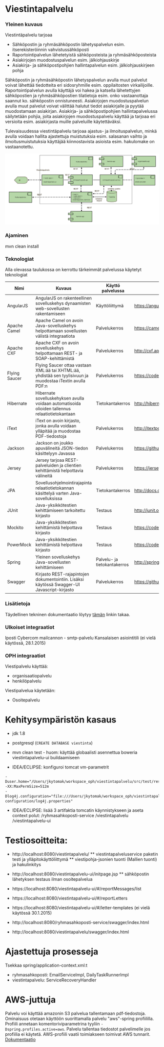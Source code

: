 Viestintapalvelu
================

### Yleinen kuvaus
Viestintäpalvelu tarjoaa
* Sähköpostin ja ryhmäsähköpostin lähetyspalvelun esim. itserekisteröinnin vahvistussähköposti
* Raportointipalvelun lähetetyistä sähköposteista ja ryhmäsähköposteista
* Asiakirjojen muodostuspalvelun esim. jälkiohjauskirje
* Asiakirja- ja sähköpostipohjien hallintapalvelun esim. jälkiohjauskirjeen pohja

Sähköpostin ja ryhmäsähköpostin lähetyspalvelun avulla muut palvelut voivat lähettää tiedotteita eri sidosryhmille esim. oppilaitosten virkailijoille. Raportointipalvelun avulla käyttäjä voi hakea ja katsella lähetettyjen sähköpostien ja ryhmäsähköpostien tilatietoja esim. onko vastaanottaja saannut ko. sähköpostin onnistuneesti. Asiakirjojen muodostuspalvelun avulla muut palvelut voivat välittää halutut tiedot asiakirjalle ja pyytää muodostamaan asiakirjan. Asiakirja- ja sähköpostipohjien hallintapalvelussa säilytetään pohjia, joita asiakirjojen muodostuspalvelu käyttää ja tarjoaa eri versioita esim. asiakirjasta muille palveluille käytettäväksi.

Tulevaisuudessa viestintäpalvelu tarjoaa ajastus- ja ilmoituspalvelun, minkä avulla voidaan hallita ajastettuja muistutuksia esim. salasanan vaihto ja ilmoitusmuistutuksia käyttäjää kiinnostavista asioista esim. hakulomake on vastaanotettu.

![Viestintäpalvelun arkkitehtuuri](doc/img/arkkitehtuuri.png)


### Ajaminen

mvn clean install

### Teknologiat

Alla olevassa taulukossa on kerrottu tärkeimmät palvelussa käytetyt teknologiat

| Nimi          | Kuvaus                                                                                                      | Käyttö palvelussa            | Linkki                                                  |
|---------------|-------------------------------------------------------------------------------------------------------------|------------------------------|---------------------------------------------------------|
| AngularJS     | AngularJS on rakenteellinen sovelluskehys dynaamisten web-sovellusten rakentamiseen                         | Käyttöliittymä               | https://angularjs.org                                   |
| Apache Camel  | Apache Camel on avoin Java-sovelluskehys helpottamaan sovellusten välistä integraatiota                     | Palvelukerros                | https://camel.apache.org                                |
| Apache CXF    | Apache CXF on avoin sovelluskehys helpottamaan REST- ja SOAP-kehittämistä                                   | Palvelukerros                | http://cxf.apache.org                                   |
| Flying Saucer | Flying Saucer ottaa vastaan XML:ää tai XHTML:ää, yhdistää sen tyylisivuun ja muodostaa iTextin avulla PDF:n | Palvelukerros                | https://code.google.com/p/flying-saucer                 |
| Hibernate     | Hibernate sovelluskehyksen avulla voidaan automatisoida olioiden tallennus relaatiotietokantaan             | Tietokantakerros             | http://hibernate.org                                    |
| iText         | iText on avoin kirjasto, jonka avulla voidaan ylläpitää ja muodostaa PDF-tiedostoja                         | Palvelukerros                | http://itextpdf.com                                     |
| Jackson       | Jackson on joukko apuvälineitä JSON-tiedon käsittelyyn Javassa                                              | Palvelukerros                | https://github.com/FasterXML/jackson                    |
| Jersey        | Jersey tarjoaa REST-palveluiden ja clientien kehittämistä helpottavia välineitä                             | Palvelukerros                | https://jersey.java.net/                                |
| JPA           | Sovellusohjelmointirajapinta relaatiotietokannan käsittelyä varten Java-sovelluksissa                       | Tietokantakerros             | http://docs.oracle.com/javaee/6/tutorial/doc/bnbpz.html |
| JUnit         | Java-yksikkötestien kehittämiseen tarkoitettu kirjasto                                                      | Testaus                      | http://junit.org/                                       |
| Mockito       | Java-yksikkötestien kehittämistä helpottava kirjasto                                                        | Testaus                      | https://code.google.com/p/mockito/                      |
| PowerMock     | Java-yksikkötestien kehittämistä helpottava kirjasto                                                        | Testaus                      | https://code.google.com/p/powermock/                    |
| Spring        | Yleinen sovelluskehys Java-sovellusten kehittämiseen                                                        | Palvelu- ja tietokantakerros | http://spring.io/                                       |
| Swagger       | Kirjasto REST-rajapintojen dokumentointiin. Lisäksi käytössä Swagger-UI Javascript-kirjasto                 | Palvelukerros                | https://github.com/wordnik/swagger-core                 |

### Lisätietoja
Täydellinen tekninen dokumentaatio löytyy [tämän](https://confluence.oph.ware.fi/confluence/pages/viewpage.action?pageId=18186424) linkin takaa.

### Ulkoiset integraatiot

Iposti
Cybercom mailcannon - smtp-palvelu
Kansalaisen asiointitili (ei vielä käytössä, 28.1.2015)

### OPH integraatiot

Viestipalvelu käyttää:
* organisaatiopalvelu
* henkilöpalvelu

Viestipalvelua käytetään:
* Osoitepalvelu

# Kehitysympäristön kasaus
* jdk 1.8
* postgresql (`CREATE DATABASE viestinta`)
* mvn clean test - huom: käyttää globaalisti asennettua boweria viestintapalvelu-ui buildaamiseen

* IDEA/ECLIPSE: konfiguroi tomcat vm-parametrit

```
-Duser.home="/Users/jkytomak/workspace_oph/viestintapalvelu/src/test/resources"
-XX:MaxPermSize=512m
-Dlog4j.configuration="file:///Users/jkytomak/workspace_oph/viestintapalvelu/src/test/resources/oph-configuration/log4j.properties"
```
* IDEA/ECLIPSE: lisää 3 artifaktia tomcatin käynnistykseen ja aseta context polut: /ryhmasahkoposti-service /viestintapalvelu /viestintapalvelu-ui

# Testiosoitteita:

* http://localhost:8080/viestintapalvelu/
** viestintapalveluservice paketin testi ja ylläpitokäyttöliittymä
** viestipohja-jsonien tuonti (Mallien tuonti) ja hakulinkitys

* http://localhost:8080/viestintapalvelu-ui/initpage.jsp
** sähköpostin lähetyksen testaus ilman osoitepalvelua

* https://localhost:8080/viestintapalvelu-ui/#/reportMessages/list
* https://localhost:8080/viestintapalvelu-ui/#/reportLetters
* https://localhost:8080/viestintapalvelu-ui/#/letter-templates (ei vielä käytössä 30.1.2015)

* http://localhost:8080/ryhmasahkoposti-service/swagger/index.html
* http://localhost:8080/viestintapalvelu/swagger/index.html

# Ajastettuja prosesseja

Tsekkaa spring/application-context.xml:t

* ryhmasahkoposti: EmailServiceImpl, DailyTaskRunnerImpl
* viestintapalvelu: ServiceRecoveryHandler

# AWS-juttuja

Palvelu voi käyttää amazonin S3 palvelua tallentamaan pdf-tiedostoja. 
Ominaisuus otetaan käyttöön suorittamalla palvelu "aws"-spring profiililla. 
Profiili annetaan komentoriviparametrina tyyliin `-Dspring.profiles.active=aws`.
Palvelu tallentaa tiedostot palvelimelle jos profiilia ei käytetä. AWS-profiili vaatii toimiakseen toimivat
AWS tunnarit. [Dokumentaatio](http://docs.aws.amazon.com/sdk-for-java/v2/developer-guide/credentials.html)

